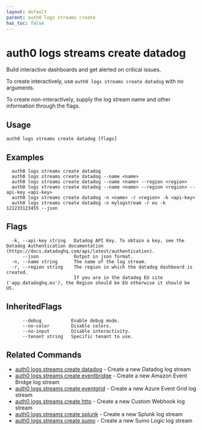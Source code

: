 ```yaml
---
layout: default
parent: auth0 logs streams create
has_toc: false
---
```

# auth0 logs streams create datadog

Build interactive dashboards and get alerted on critical issues.

To create interactively, use `auth0 logs streams create datadog` with no arguments.

To create non-interactively, supply the log stream name and other information through the flags.

## Usage
```
auth0 logs streams create datadog [flags]
```

## Examples

```
  auth0 logs streams create datadog
  auth0 logs streams create datadog --name <name>
  auth0 logs streams create datadog --name <name> --region <region>
  auth0 logs streams create datadog --name <name> --region <region> --api-key <api-key>
  auth0 logs streams create datadog -n <name> -r <region> -k <api-key>
  auth0 logs streams create datadog -n mylogstream -r eu -k 121233123455 --json
```


## Flags

```
  -k, --api-key string   Datadog API Key. To obtain a key, see the Datadog Authentication documentation (https://docs.datadoghq.com/api/latest/authentication).
      --json             Output in json format.
  -n, --name string      The name of the log stream.
  -r, --region string    The region in which the datadog dashboard is created.
                         If you are in the datadog EU site ('app.datadoghq.eu'), the Region should be EU otherwise it should be US.
```


## InheritedFlags

```
      --debug           Enable debug mode.
      --no-color        Disable colors.
      --no-input        Disable interactivity.
      --tenant string   Specific tenant to use.
```


## Related Commands

- [auth0 logs streams create datadog](auth0_logs_streams_create_datadog.md) - Create a new Datadog log stream
- [auth0 logs streams create eventbridge](auth0_logs_streams_create_eventbridge.md) - Create a new Amazon Event Bridge log stream
- [auth0 logs streams create eventgrid](auth0_logs_streams_create_eventgrid.md) - Create a new Azure Event Grid log stream
- [auth0 logs streams create http](auth0_logs_streams_create_http.md) - Create a new Custom Webhook log stream
- [auth0 logs streams create splunk](auth0_logs_streams_create_splunk.md) - Create a new Splunk log stream
- [auth0 logs streams create sumo](auth0_logs_streams_create_sumo.md) - Create a new Sumo Logic log stream



